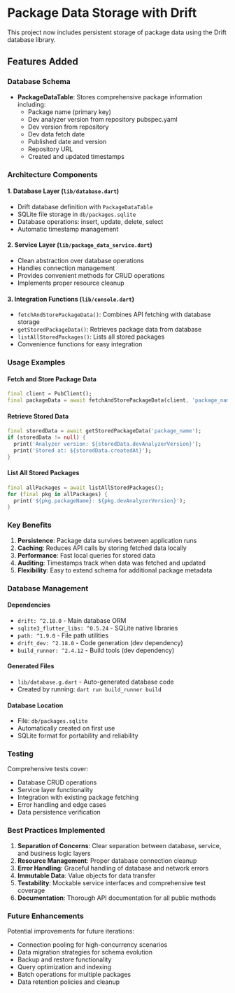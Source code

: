 # Package Data Storage with Drift

This project now includes persistent storage of package data using the Drift database library.

## Features Added

### Database Schema
- **PackageDataTable**: Stores comprehensive package information including:
  - Package name (primary key)
  - Dev analyzer version from repository pubspec.yaml
  - Dev version from repository
  - Dev data fetch date
  - Published date and version
  - Repository URL
  - Created and updated timestamps

### Architecture Components

#### 1. Database Layer (`lib/database.dart`)
- Drift database definition with `PackageDataTable`
- SQLite file storage in `db/packages.sqlite`
- Database operations: insert, update, delete, select
- Automatic timestamp management

#### 2. Service Layer (`lib/package_data_service.dart`)
- Clean abstraction over database operations
- Handles connection management
- Provides convenient methods for CRUD operations
- Implements proper resource cleanup

#### 3. Integration Functions (`lib/console.dart`)
- `fetchAndStorePackageData()`: Combines API fetching with database storage
- `getStoredPackageData()`: Retrieves package data from database
- `listAllStoredPackages()`: Lists all stored packages
- Convenience functions for easy integration

### Usage Examples

#### Fetch and Store Package Data
```dart
final client = PubClient();
final packageData = await fetchAndStorePackageData(client, 'package_name');
```

#### Retrieve Stored Data
```dart
final storedData = await getStoredPackageData('package_name');
if (storedData != null) {
  print('Analyzer version: ${storedData.devAnalyzerVersion}');
  print('Stored at: ${storedData.createdAt}');
}
```

#### List All Stored Packages
```dart
final allPackages = await listAllStoredPackages();
for (final pkg in allPackages) {
  print('${pkg.packageName}: ${pkg.devAnalyzerVersion}');
}
```

### Key Benefits

1. **Persistence**: Package data survives between application runs
2. **Caching**: Reduces API calls by storing fetched data locally
3. **Performance**: Fast local queries for stored data
4. **Auditing**: Timestamps track when data was fetched and updated
5. **Flexibility**: Easy to extend schema for additional package metadata

### Database Management

#### Dependencies
- `drift: ^2.18.0` - Main database ORM
- `sqlite3_flutter_libs: ^0.5.24` - SQLite native libraries
- `path: ^1.9.0` - File path utilities
- `drift_dev: ^2.18.0` - Code generation (dev dependency)
- `build_runner: ^2.4.12` - Build tools (dev dependency)

#### Generated Files
- `lib/database.g.dart` - Auto-generated database code
- Created by running: `dart run build_runner build`

#### Database Location
- File: `db/packages.sqlite`
- Automatically created on first use
- SQLite format for portability and reliability

### Testing

Comprehensive tests cover:
- Database CRUD operations
- Service layer functionality
- Integration with existing package fetching
- Error handling and edge cases
- Data persistence verification

### Best Practices Implemented

1. **Separation of Concerns**: Clear separation between database, service, and business logic layers
2. **Resource Management**: Proper database connection cleanup
3. **Error Handling**: Graceful handling of database and network errors
4. **Immutable Data**: Value objects for data transfer
5. **Testability**: Mockable service interfaces and comprehensive test coverage
6. **Documentation**: Thorough API documentation for all public methods

### Future Enhancements

Potential improvements for future iterations:
- Connection pooling for high-concurrency scenarios
- Data migration strategies for schema evolution
- Backup and restore functionality
- Query optimization and indexing
- Batch operations for multiple packages
- Data retention policies and cleanup
